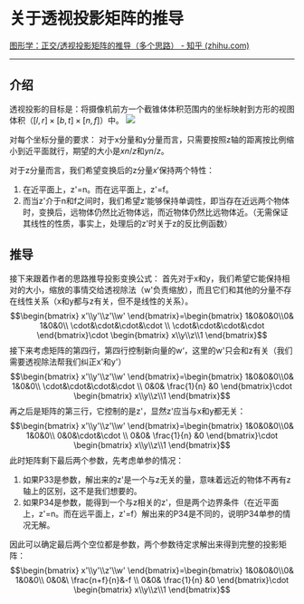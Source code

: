 # 关于透视投影矩阵的推导
[图形学：正交/透视投影矩阵的推导（多个思路） - 知乎 (zhihu.com)](https://zhuanlan.zhihu.com/p/554093703)

---
## 介绍
透视投影的目标是：将摄像机前方一个截锥体体积范围内的坐标映射到方形的视图体积（$[l,r]\times[b,t]\times[n,f]$）中。
![](https://pic2.zhimg.com/80/v2-6c8c80e385ba8226296a14e0cb6ab179_720w.webp)

对每个坐标分量的要求：
对于x分量和y分量而言，只需要按照z轴的距离按比例缩小到近平面就行，期望的大小是$xn / z$和$yn / z$。

对于z分量而言，我们希望变换后的z分量$x'$保持两个特性：
1. 在近平面上，z'=n。而在远平面上，z'=f。
2. 而当z'介于n和f之间时，我们希望z'能够保持单调性，即当存在近远两个物体时，变换后，远物体仍然比近物体远，而近物体仍然比远物体近。（无需保证其线性的性质，事实上，处理后的z'时关于z的反比例函数）
## 推导
接下来跟着作者的思路推导投影变换公式：
首先对于x和y，我们希望它能保持相对的大小，缩放的事情交给透视除法（w'负责缩放），而且它们和其他的分量不存在线性关系（x和y都与z有关，但不是线性的关系）。
$$\begin{bmatrix} x'\\y'\\z'\\w' \end{bmatrix}=\begin{bmatrix} 1&0&0&0\\0& 1&0&0\\ \cdot&\cdot&\cdot&\cdot \\ \cdot&\cdot&\cdot&\cdot \end{bmatrix}\cdot \begin{bmatrix} x\\y\\z\\1 \end{bmatrix}$$
接下来考虑矩阵的第四行，第四行控制新向量的w‘，这里的w'只会和z有关（我们需要透视除法帮我们纠正x'和y'）
$$\begin{bmatrix} x'\\y'\\z'\\w' \end{bmatrix}=\begin{bmatrix} 1&0&0&0\\0& 1&0&0\\ \cdot&\cdot&\cdot&\cdot \\ 0&0& \frac{1}{n} &0 \end{bmatrix}\cdot \begin{bmatrix} x\\y\\z\\1 \end{bmatrix}$$
再之后是矩阵的第三行，它控制的是z'，显然z'应当与x和y都无关：
$$\begin{bmatrix} x'\\y'\\z'\\w' \end{bmatrix}=\begin{bmatrix} 1&0&0&0\\0& 1&0&0\\ 0&0&\cdot&\cdot \\ 0&0& \frac{1}{n} &0 \end{bmatrix}\cdot \begin{bmatrix} x\\y\\z\\1 \end{bmatrix}$$
此时矩阵剩下最后两个参数，先考虑单参的情况：
1. 如果P33是参数，解出来的z'是一个与z无关的量，意味着远近的物体不再有z轴上的区别，这不是我们想要的。
2. 如果P34是参数，能得到一个与z相关的z'，但是两个边界条件（在近平面上，z'=n。而在远平面上，z'=f）解出来的P34是不同的，说明P34单参的情况无解。

因此可以确定最后两个空位都是参数，两个参数待定求解出来得到完整的投影矩阵：
$$\begin{bmatrix} x'\\y'\\z'\\w' \end{bmatrix}=\begin{bmatrix} 1&0&0&0\\0& 1&0&0\\ 0&0&\ \frac{n+f}{n}&-f \\ 0&0& \frac{1}{n} &0 \end{bmatrix}\cdot \begin{bmatrix} x\\y\\z\\1 \end{bmatrix}$$